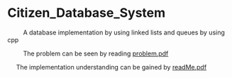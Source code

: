 # Citizen_Database_System
&nbsp;&nbsp;&nbsp;&nbsp;&nbsp;&nbsp;&nbsp;&nbsp; A database implementation by using linked lists and queues by using cpp

&nbsp;&nbsp;&nbsp;&nbsp;&nbsp;&nbsp;&nbsp;&nbsp; The problem can be seen by reading [problem.pdf](problem.pdf)

&nbsp;&nbsp;&nbsp;&nbsp; The implementation understanding can be gained by [readMe.pdf](readMe.pdf)
